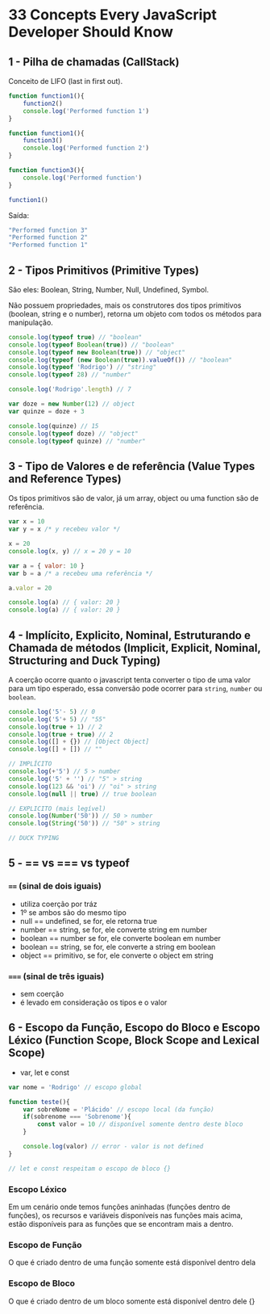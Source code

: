 # 33 Concepts Every JavaScript Developer Should Know

## 1 - Pilha de chamadas (CallStack)

Conceito de LIFO (last in first out).

```javascript
function function1(){
    function2()
    console.log('Performed function 1')
}

function function1(){
    function3()
    console.log('Performed function 2')
}

function function3(){
    console.log('Performed function')
}

function1()
```

Saída:

```javascript
"Performed function 3"
"Performed function 2"
"Performed function 1"
```

## 2 - Tipos Primitivos (Primitive Types)

São eles: Boolean, String, Number, Null, Undefined, Symbol.

Não possuem propriedades, mais os construtores dos tipos primitivos (boolean, string e o number), retorna um objeto com todos os métodos para manipulação.

```javascript
console.log(typeof true) // "boolean"
console.log(typeof Boolean(true)) // "boolean"
console.log(typeof new Boolean(true)) // "object"
console.log(typeof (new Boolean(true)).valueOf()) // "boolean"
console.log(typeof 'Rodrigo') // "string"
console.log(typeof 28) // "number"

console.log('Rodrigo'.length) // 7

var doze = new Number(12) // object
var quinze = doze + 3

console.log(quinze) // 15
console.log(typeof doze) // "object"
console.log(typeof quinze) // "number"
```

## 3 - Tipo de Valores e de referência (Value Types and Reference Types)

Os tipos primitivos são de valor, já um array, object ou uma function são de referência.

```javascript
var x = 10
var y = x /* y recebeu valor */

x = 20
console.log(x, y) // x = 20 y = 10

var a = { valor: 10 }
var b = a /* a recebeu uma referência */

a.valor = 20

console.log(a) // { valor: 20 }
console.log(a) // { valor: 20 }
```

## 4 - Implícito, Explicito, Nominal, Estruturando e Chamada de métodos (Implicit, Explicit, Nominal, Structuring and Duck Typing)

A coerção ocorre quanto o javascript tenta converter o tipo de uma valor para um tipo esperado, essa conversão pode ocorrer para ```string```, ```number``` ou ```boolean```.

```javascript
console.log('5'- 5) // 0
console.log('5'+ 5) // "55"
console.log(true + 1) // 2
console.log(true + true) // 2
console.log([] + {}) // [Object Object]
console.log([] + []) // ""

// IMPLÍCITO
console.log(+'5') // 5 > number
console.log('5' + '') // "5" > string
console.log(123 && 'oi') // "oi" > string
console.log(null || true) // true boolean

// EXPLICITO (mais legível)
console.log(Number('50')) // 50 > number
console.log(String('50')) // "50" > string

// DUCK TYPING

```

## 5 - == vs === vs typeof

### `==` (sinal de dois iguais)

- utiliza coerção por tráz
- 1º se ambos são do mesmo tipo
- null == undefined, se for, ele retorna true
- number == string, se for, ele converte string em number
- boolean == number se for, ele converte boolean em number
- boolean == string, se for, ele converte a string em boolean
- object == primitivo, se for, ele converte o object em string

### `===` (sinal de três iguais)

- sem coerção
- é levado em consideração os tipos e o valor

## 6 - Escopo da Função, Escopo do Bloco e Escopo Léxico (Function Scope, Block Scope and Lexical Scope)

- var, let e const

```javascript
var nome = 'Rodrigo' // escopo global

function teste(){
    var sobreNome = 'Plácido' // escopo local (da função)
    if(sobrenome === 'Sobrenome'){
        const valor = 10 // disponível somente dentro deste bloco
    }

    console.log(valor) // error - valor is not defined
}

// let e const respeitam o escopo de bloco {}
```

### Escopo Léxico

Em um cenário onde temos funções aninhadas (funções dentro de funções), os recursos e variáveis disponíveis nas funções mais acima, estão disponíveis para as funções que se encontram mais a dentro.

### Escopo de Função

O que é criado dentro de uma função somente está disponível dentro dela

### Escopo de Bloco

O que é criado dentro de um bloco somente está disponível dentro dele {}